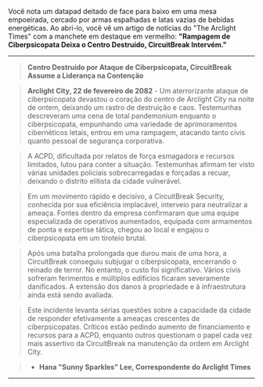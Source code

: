 Você nota um datapad deitado de face para baixo em uma mesa empoeirada, cercado por armas espalhadas e latas vazias de bebidas energéticas. Ao abri-lo, você vê um artigo de notícias do "The Arclight Times" com a manchete em destaque em vermelho: **"Rampagem de Ciberpsicopata Deixa o Centro Destruído, CircuitBreak Intervém."**

---

> **Centro Destruído por Ataque de Ciberpsicopata, CircuitBreak Assume a Liderança na Contenção**

> **Arclight City, 22 de fevereiro de 2082** - Um aterrorizante ataque de ciberpsicopata devastou o coração do centro de Arclight City na noite de ontem, deixando um rastro de destruição e caos. Testemunhas descreveram uma cena de total pandemonium enquanto o ciberpsicopata, empunhando uma variedade de aprimoramentos cibernéticos letais, entrou em uma rampagem, atacando tanto civis quanto pessoal de segurança corporativa.

> A ACPD, dificultada por relatos de força esmagadora e recursos limitados, lutou para conter a situação. Testemunhas afirmam ter visto várias unidades policiais sobrecarregadas e forçadas a recuar, deixando o distrito elitista da cidade vulnerável.

> Em um movimento rápido e decisivo, a CircuitBreak Security, conhecida por sua eficiência implacável, interveio para neutralizar a ameaça. Fontes dentro da empresa confirmaram que uma equipe especializada de operativos aumentados, equipada com armamentos de ponta e expertise tática, chegou ao local e engajou o ciberpsicopata em um tiroteio brutal.

> Após uma batalha prolongada que durou mais de uma hora, a CircuitBreak conseguiu subjugar o ciberpsicopata, encerrando o reinado de terror. No entanto, o custo foi significativo. Vários civis sofreram ferimentos e múltiplos edifícios ficaram severamente danificados. A extensão dos danos à propriedade e à infraestrutura ainda está sendo avaliada.

> Este incidente levanta sérias questões sobre a capacidade da cidade de responder efetivamente a ameaças crescentes de ciberpsicopatas. Críticos estão pedindo aumento de financiamento e recursos para a ACPD, enquanto outros questionam o papel cada vez mais assertivo da CircuitBreak na manutenção da ordem em Arclight City.

> - **Hana "Sunny Sparkles" Lee, Correspondente do Arclight Times**

---

